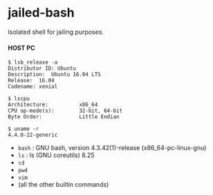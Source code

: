 # jailed-bash
Isolated shell for jailing purposes.

#### HOST PC  
    $ lsb_release -a
    Distributor ID: Ubuntu  
    Description:  Ubuntu 16.04 LTS  
    Release:  16.04  
    Codename: xenial  

    $ lscpu
    Architecture:          x86_64
    CPU op-mode(s):        32-bit, 64-bit
    Byte Order:            Little Endian

    $ uname -r
    4.4.0-22-generic



- `bash` : GNU bash, version 4.3.42(1)-release (x86_64-pc-linux-gnu)
- `ls` : ls (GNU coreutils) 8.25
- `cd`
- `pwd`
- `vim`
- (all the other builtin commands)
